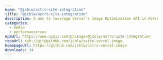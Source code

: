 ```yaml
---
name: "@jcblw/astro-site-integration"
title: "@jcblw/astro-site-integration"
description: A way to leverage Vercel's Image Optimization API in Astro
categories:
  - media
  - performance+seo
npmUrl: https://www.npmjs.com/package/@jcblw/astro-site-integration
repoUrl: ssh://git@github.com/jcblw/astro-vercel-image
homepageUrl: https://github.com/jcblw/astro-vercel-image
downloads: 14
---
```

